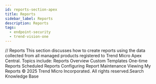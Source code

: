 ```yaml
---
id: reports-section-apex
title: Reports
sidebar_label: Reports
description: Reports
tags:
  - endpoint-security
  - trend-vision-one
---
```


/*<![CDATA[*/ $('#title').html($('meta[name=map-description]').attr('content')); /*]]>*/ Reports This section discusses how to create reports using the data collected from all managed products registered to Trend Micro Apex Central. Topics include: Reports Overview Custom Templates One-time Reports Scheduled Reports Configuring Report Maintenance Viewing My Reports © 2025 Trend Micro Incorporated. All rights reserved.Search Knowledge Base
